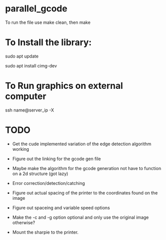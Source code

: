 # parallel_gcode

To run the file use make clean, then make

# To Install the library:

sudo apt update

sudo apt install cimg-dev

# To Run graphics on external computer

ssh name@server_ip -X 

# TODO

* Get the cude implemented variation of the edge detection algorithm working

* Figure out the linking for the gcode gen file

* Maybe make the algorithm for the gcode generation not have to function on a 2d structure (got lazy)

* Error correction/detection/catching

* Figure out actual spacing of the printer to the coordinates found on the image

* Figure out spaceing and variable speed options

* Make the -c and -g option optional and only use the original image otherwise?

* Mount the sharpie to the printer.
